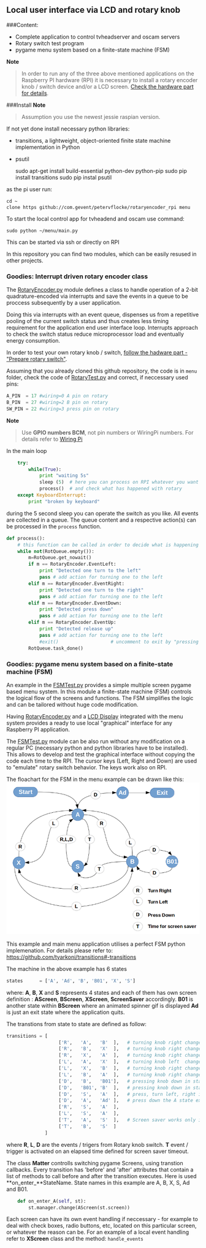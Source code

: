 ## Local user interface via LCD and rotary knob

###Content:
- Complete application to control tvheadserver and oscam servers
- Rotary switch test program
- pygame menu system based on a finite-state machine (FSM)

**Note**
>In order to run any of the three above mentioned applications on the Raspberry PI hardware (RPI) it is necessary to install a rotary encoder knob / switch device and/or a LCD screen. [Check the hardware part for details](https://github.com/petervflocke/rpitvheadend#1-hardware).

###Install
**Note**
> Assumption you use the newest jessie raspian version.

If not yet done install necessary python libraries:
- transitions, a lightweight, object-oriented finite state machine implementation in Python
- psutil

	sudo apt-get install build-essential python-dev python-pip
	sudo pip install transitions
	sudo pip instal psutil

as the pi user run:

	cd ~
	clone https github://com.gevent/petervflocke/rotaryencoder_rpi menu

To start the local control app for tvheadend and oscam use command:

	sudo python ~/menu/main.py 
	
This can be started via ssh or directly on RPI

In this repository you can find two modules, which can be easily resused in other projects.

### Goodies: Interrupt driven rotary encoder class
The [RotaryEncoder.py](https://github.com/petervflocke/rotaryencoder_rpi/blob/master/RotaryEncoder.py) module defines a class to handle operation of a 2-bit quadrature-encoded via interrupts and save the events in a queue to be proccess subsequently by a user application.

Doing this via interrupts with an event queue, dispenses us from a repetitive pooling of the current switch status and thus creates less timing requirement for the application end user interface loop. Interrupts approach to check the switch status reduce microprocessor load and eventually energy consumption.

In order to test your own rotary knob / switch, [follow the hadware part - "Prepare rotary switch"](https://github.com/petervflocke/rpitvheadend#prepare-rotary-switch).

Assuming that you already cloned this github repository, the code is in `menu `folder, check the code of [RotaryTest.py](https://raw.githubusercontent.com/petervflocke/rotaryencoder_rpi/master/RotaryTest.py) and correct, if neccessary used pins:

```python
A_PIN  = 17 #wiring=0 A pin on rotary
B_PIN  = 27 #wiring=2 B pin on rotary 
SW_PIN = 22 #wiring=3 press pin on rotary
```
**Note**
> Use **GPIO numbers BCM**, not pin numbers or WiringPi numbers.
> For details refer to [Wiring Pi](http://wiringpi.com/pins/) 

In the main loop 
```python
    try:
        while(True):
            print "waiting 5s"
            sleep (5)  # here you can process on RPI whatever you want and operate the rotary knob it won't be missed
            process()  # and check what has happened with rotary
    except KeyboardInterrupt:
        print "broken by keyboard"  
```
during the 5 second sleep you can operate the switch as you like. All events are collected in a queue. The queue content and a respective action(s) can be processed in the `process` function.

```python
def process():
    # this function can be called in order to decide what is happening with the switch
    while not(RotQueue.empty()):
        m=RotQueue.get_nowait()
        if m == RotaryEncoder.EventLeft:
            print "Detected one turn to the left"
            pass # add action for turning one to the left
        elif m == RotaryEncoder.EventRight:
            print "Detected one turn to the right"
            pass # add action for turning one to the left
        elif m == RotaryEncoder.EventDown:
            print "Detected press down"
            pass # add action for turning one to the left
        elif m == RotaryEncoder.EventUp:
            print "Detected release up"
            pass # add action for turning one to the left
            #exit()                   # uncomment to exit by "pressing the knob"
        RotQueue.task_done()
```

### Goodies: pygame menu system based on a finite-state machine (FSM)
An example in the [FSMTest.py](https://raw.githubusercontent.com/petervflocke/rotaryencoder_rpi/master/FSMTest.py) provides a simple multiple screen pygame based menu system. 
In this module a finite-state machine (FSM) controls the logical flow of the screens and functions. The FSM simplifies the logic and can be tailored without huge code modification. 

Having [RotaryEncoder.py](https://github.com/petervflocke/rotaryencoder_rpi/blob/master/RotaryEncoder.py) and a [LCD Display](https://github.com/petervflocke/rpitvheadend#prepare-display) integrated with the menu system  provides a ready to use local "graphical" interface for any Raspberry PI application.

The [FSMTest.py](https://raw.githubusercontent.com/petervflocke/rotaryencoder_rpi/master/FSMTest.py) module can be also run without any modification on a regular PC (necessary python and python libraries have to be installed). This allows to develop and test the graphical interface without copying the code each time to the RPI. The cursor keys (Left, Right and Down) are used to "emulate" rotary switch behavior. The keys work also on RPI.

 The floachart for the FSM in the menu example can be drawn like this:
 ![FSM Flowchart](https://raw.githubusercontent.com/petervflocke/rpitvheadend/master/res/fsm-test-example.png  "FSM Flowchart")
 
This example and main menu application utilises a perfect FSM python implemenation. For details please refer to: https://github.com/tyarkoni/transitions#-transitions

The machine in the above example has 6 states
```python
states      = ['A', 'Ad', 'B', 'B01', 'X', 'S']
```
where: **A**, **B**, **X** and **S** represents 4 states and each of them has own screen definition : **AScreen**, **BScreen**, **XScreen**, **ScreenSaver** accordingly.
**B01** is another state within **BScreen** where an animated spinner gif is displayed
**Ad** is just an exit state where the application quits.

The transtions from state to state are defined as follow:
```python
transitions = [
                   ['R',   'A',   'B'  ],   # turning knob right change from A to B
                   ['R',   'B',   'X'  ],   # turning knob right change from B to X
                   ['R',   'X',   'A'  ],   # turning knob right change from X to A (complete loop)
                   ['L',   'A',   'X'  ],   # turning knob left  change from A to X
                   ['L',   'X',   'B'  ],   # turning knob right change from X to B
                   ['L',   'B',   'A'  ],   # turning knob right change from B to A (complete loop)
                   ['D',   'B',   'B01'],   # pressing knob down in state B switch to B10
                   ['D',   'B01', 'B'  ],   # pressing knob down in state B10 switch to B
                   ['D',   'S',   'A'  ],   # press, turn left, right in screensaver leads always to the A state
                   ['D',   'A',   'Ad' ],   # press down the A state exits to A01 (state where the application exits)
                   ['R',   'S',   'A'  ],
                   ['L',   'S',   'A'  ],
                   ['T',   'A',   'S'  ],   # Screen saver works only in states A and B, for all other states (X, B01, Ad) cannot be activated  
                   ['T',   'B',   'S'  ]
              ]
```
where **R**, **L**, **D** are the events / trigers from Rotary knob switch.
**T** event / trigger is activated on an elapsed time defined for screen saver timeout.

The class **Matter** controlls switching pygame Screens, using transtion callbacks. Every transition has 'before' and 'after' attributes that contain a list of methods to call before and after the transition executes. Here is used **on_enter_**StateName. State names in this example are A, B, X, S, Ad and B01. 
```python
    def on_enter_A(self, st):
        st.manager.change(AScreen(st.screen))
```

Each screen can have its own event handling if neccessary - for example to deal with check boxes, radio buttons, etc, located on this particular screen, or whatever the reason can be. For an example of a local event handling refer to **XScreen** class and the method: `handle_events`



```python

```
